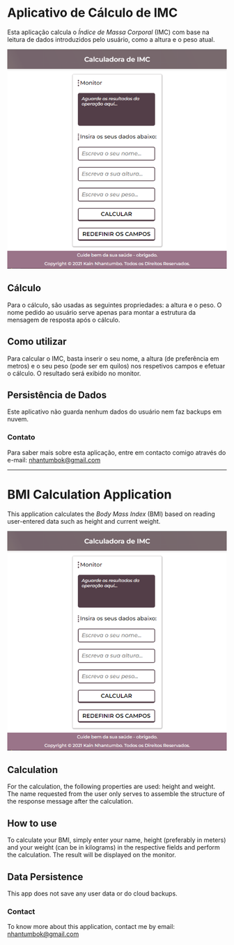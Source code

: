 # Aplicativo de Cálculo de IMC
Esta aplicação calcula o *Índice de Massa Corporal* (IMC) com base na leitura de dados introduzidos pelo usuário, como a altura e o peso atual.

![](./images/screenshot.png "Imagem do aplicativo de Cálculo de IMC")

## Cálculo
Para o cálculo, são usadas as seguintes propriedades: a altura e o peso. O nome pedido ao usuário serve apenas para montar a estrutura da mensagem de resposta após o cálculo.

## Como utilizar
Para calcular o IMC, basta inserir o seu nome, a altura (de preferência em metros) e o seu peso (pode ser em quilos) nos respetivos campos e efetuar o cálculo. O resultado será exibido no monitor.

## Persistência de Dados
Este aplicativo não guarda nenhum dados do usuário nem faz backups em nuvem.


### Contato
Para saber mais sobre esta aplicação, entre em contacto comigo através do e-mail:
nhantumbok@gmail.com

***

# BMI Calculation Application
This application calculates the *Body Mass Index* (BMI) based on reading user-entered data such as height and current weight.

![](./images/screenshot.png "Image of the BMI Calculator application")

## Calculation
For the calculation, the following properties are used: height and weight. The name requested from the user only serves to assemble the structure of the response message after the calculation.

## How to use
To calculate your BMI, simply enter your name, height (preferably in meters) and your weight (can be in kilograms) in the respective fields and perform the calculation. The result will be displayed on the monitor.

## Data Persistence
This app does not save any user data or do cloud backups.


### Contact
To know more about this application, contact me by email:
nhantumbok@gmail.com